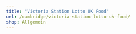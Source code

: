 ```yaml
---
title: "Victoria Station Lotto UK Food"
url: /cambridge/victoria-station-lotto-uk-food/
shop: Allgemein
---
```

